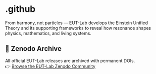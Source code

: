 # .github
From harmony, not particles — EUT-Lab develops the Einstein Unified Theory and its supporting frameworks to reveal how resonance shapes physics, mathematics, and living systems.

## 🔗 Zenodo Archive
All official EUT-Lab releases are archived with permanent DOIs.  
👉 [Browse the EUT-Lab Zenodo Community](https://zenodo.org/communities/eut-lab)
